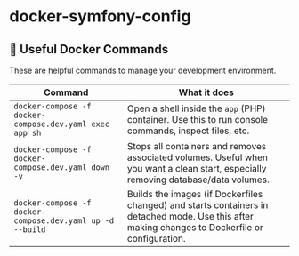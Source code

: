 # docker-symfony-config

## 🚀 Useful Docker Commands

These are helpful commands to manage your development environment.

| Command | What it does |
|---------|---------------|
| `docker-compose -f docker-compose.dev.yaml exec app sh` | Open a shell inside the `app` (PHP) container. Use this to run console commands, inspect files, etc. |
| `docker-compose -f docker-compose.dev.yaml down -v` | Stops all containers and removes associated volumes. Useful when you want a clean start, especially removing database/data volumes. |
| `docker-compose -f docker-compose.dev.yaml up -d --build` | Builds the images (if Dockerfiles changed) and starts containers in detached mode. Use this after making changes to Dockerfile or configuration. |